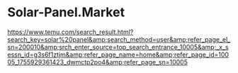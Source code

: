 # Solar-Panel.Market
https://www.temu.com/search_result.html?search_key=solar%20panel&amp;search_method=user&amp;refer_page_el_sn=200010&amp;srch_enter_source=top_search_entrance_10005&amp;_x_sessn_id=g3s6f1ztjm&amp;refer_page_name=home&amp;refer_page_id=10005_1755929361423_dwmctp2po4&amp;refer_page_sn=10005
